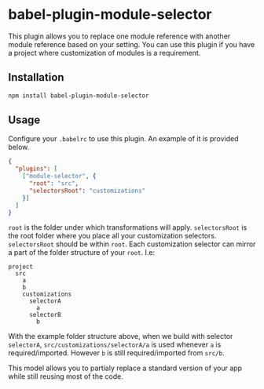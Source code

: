 # babel-plugin-module-selector

This plugin allows you to replace one module reference with another module reference based on your setting. You can use this plugin if you have a project where customization of modules is a requirement.

## Installation

```bash
npm install babel-plugin-module-selector
```

## Usage

Configure your `.babelrc` to use this plugin. An example of it is provided below.

```json
{
  "plugins": [
    ["module-selector", {
      "root": "src",
      "selectorsRoot": "customizations"
    }]
  ]
}
```

`root` is the folder under which transformations will apply. `selectorsRoot` is the root folder where you place all your customization selectors. `selectorsRoot` should be within `root`. Each customization selector can mirror a part of the folder structure of your `root`. I.e:

```
project
  src
    a
    b
    customizations
      selectorA
        a
      selectorB
        b
```

With the example folder structure above, when we build with selector `selectorA`, `src/customizations/selectorA/a` is used whenever `a` is required/imported. However `b` is still required/imported from `src/b`.

This model allows you to partialy replace a standard version of your app while still reusing most of the code.
